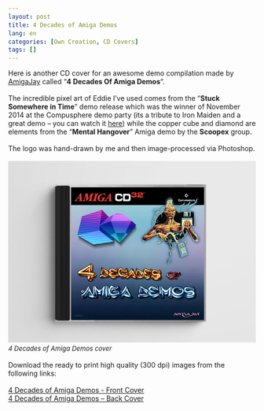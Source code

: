 ```yaml
---
layout: post
title: 4 Decades of Amiga Demos
lang: en
categories: [Own Creation, CD Covers]
tags: []
---
```

Here is another CD cover for an awesome demo compilation made by <a href="https://patreon.com/AmigaJay" target="_blank">AmigaJay</a> called “**4 Decades Of Amiga Demos**“.
<br><br>
The incredible pixel art of Eddie I’ve used comes from the “**Stuck Somewhere in Time**” demo release which was the winner of November 2014 at the Compusphere demo party (its a tribute to Iron Maiden and a great demo – you can watch it <a href="\https://www.youtube.com/watch?v=FEG3fdV6Ra4" target="_blank">here</a>) while the copper cube and diamond are elements from the “**Mental Hangover**” Amiga demo by the **Scoopex** group.
<br><br>
The logo was hand-drawn by me and then image-processed via Photoshop.
<br><br>
<img src="\assets\img\post_previews\4-decases-of-amiga-demos.jpg">
<br>
<span style="font-size:small; font-style: italic">4 Decades of Amiga Demos cover</span>
<br><br>
Download the ready to print high quality (300 dpi) images from the following links:
<br><br>
<a href="\assets\img\amiga-covers-full-resolution\4-Decades-of-Amiga-Demos_front-cover.png" target="_blank">4 Decades of Amiga Demos - Front Cover</a><br>
<a href="\assets\img\amiga-covers-full-resolution\4-Decades-of-Amiga-Demos_back-cover.png" target="_blank">4 Decades of Amiga Demos – Back Cover</a>

